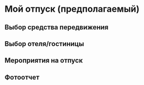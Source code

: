 # Мой отпуск (предполагаемый)

## Выбор средства передвижения


## Выбор отеля/гостиницы


## Мероприятия на отпуск


## Фотоотчет
